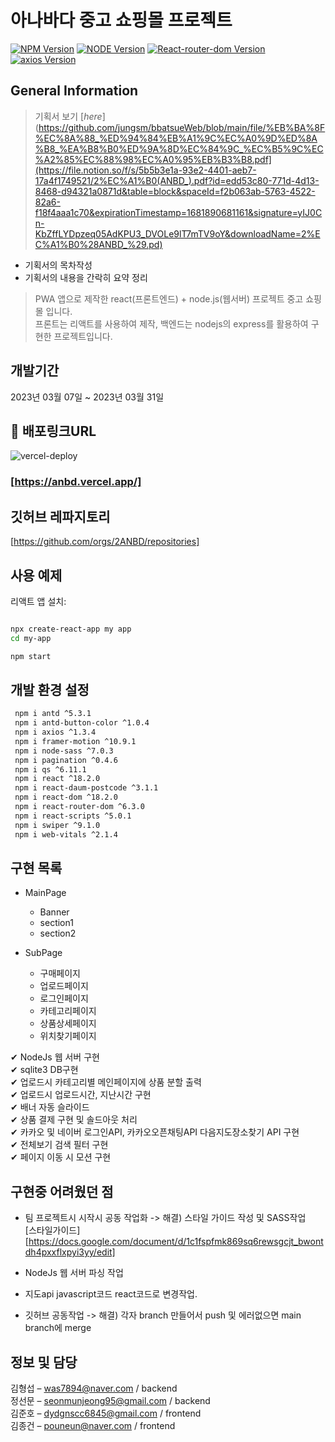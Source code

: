 # 아나바다 중고 쇼핑몰 프로젝트

[![NPM Version][npm-image]][npm-url]
[![NODE Version][node-image]][node-url]
[![React-router-dom Version][react-router-dom-image]][node-url]
[![axios Version][axios-image]][node-url]

## General Information
> 기획서 보기 [_here_](https://github.com/jungsm/bbatsueWeb/blob/main/file/%EB%BA%8F%EC%8A%88_%ED%94%84%EB%A1%9C%EC%A0%9D%ED%8A%B8_%EA%B8%B0%ED%9A%8D%EC%84%9C_%EC%B5%9C%EC%A2%85%EC%88%98%EC%A0%95%EB%B3%B8.pdf](https://file.notion.so/f/s/5b5b3e1a-93e2-4401-aeb7-17a4f1749521/2%EC%A1%B0(ANBD_).pdf?id=edd53c80-771d-4d13-8468-d94321a0871d&table=block&spaceId=f2b063ab-5763-4522-82a6-f18f4aaa1c70&expirationTimestamp=1681890681161&signature=yIJ0Cn-KbZffLYDpzeq05AdKPU3_DVOLe9lT7mTV9oY&downloadName=2%EC%A1%B0%28ANBD_%29.pd)
- 기획서의 목차작성
- 기획서의 내용을 간락히 요약 정리
> PWA 앱으로 제작한 react(프론트엔드) + node.js(웹서버) 프로젝트 중고 쇼핑몰 입니다.<br>
> 프론트는 리액트를 사용하여 제작, 백엔드는 nodejs의 express를 활용하여 구현한 프로젝트입니다.

## 개발기간

2023년 03월 07일 ~ 2023년 03월 31일

## 🔗 배포링크URL
![vercel-deploy](https://user-images.githubusercontent.com/120350411/229424617-447c8cdd-52d3-4ff4-aa62-1086896f7d18.png)<br>
### [https://anbd.vercel.app/]<br>


## 깃허브 레파지토리

[https://github.com/orgs/2ANBD/repositories]

<!-- [![Build Status][travis-image]][travis-url]
[![Downloads Stats][npm-downloads]][npm-url] -->

<!-- 한 두 문단으로 프로젝트 소개 글을 작성합니다.

![](https://user-images.githubusercontent.com/120350411/228405190-8f0985dd-098a-42e8-878b-0a9509710038.png) -->

## 사용 예제

리액트 앱 설치:

<!-- sh, js  -->

```sh

npx create-react-app my app
cd my-app

npm start

```

<!-- 스크린 샷과 <a href="http://naver.com" target="black">코드 예제를 통해 사용 방법을 자세히 설명합니다.

_더 많은 예제와 사용법은 [표시되는글자][http://naver.com]를 참고하세요._ -->

## 개발 환경 설정

```sh
 npm i antd ^5.3.1
 npm i antd-button-color ^1.0.4
 npm i axios ^1.3.4
 npm i framer-motion ^10.9.1
 npm i node-sass ^7.0.3
 npm i pagination ^0.4.6
 npm i qs ^6.11.1
 npm i react ^18.2.0
 npm i react-daum-postcode ^3.1.1
 npm i react-dom ^18.2.0
 npm i react-router-dom ^6.3.0
 npm i react-scripts ^5.0.1
 npm i swiper ^9.1.0
 npm i web-vitals ^2.1.4

```

## 구현 목록

- MainPage

  - Banner
  - section1
  - section2

- SubPage

  - 구매페이지
  - 업로드페이지
  - 로그인페이지
  - 카테고리페이지
  - 상품상세페이지
  - 위치찾기페이지

✔ NodeJs 웹 서버 구현<br>
✔ sqlite3 DB구현<br>
✔ 업로드시 카테고리별 메인페이지에 상품 분할 출력 <br>
✔ 업로드시 업로드시간, 지난시간 구현 <br>
✔ 배너 자동 슬라이드<br>
✔ 상품 결제 구현 및 솔드아웃 처리<br>
✔ 카카오 및 네이버 로그인API, 카카오오픈채팅API 다음지도장소찾기 API 구현<br>
✔ 전체보기 검색 필터 구현<br>
✔ 페이지 이동 시 모션 구현<br>

## 구현중 어려웠던 점

- 팀 프로젝트시 시작시 공동 작업화 ->
  해결) 스타일 가이드 작성 및 SASS작업<br>
  [스타일가이드]<br>[https://docs.google.com/document/d/1c1fspfmk869sq6rewsgcjt_bwontdh4pxxflxpyi3yy/edit]

- NodeJs 웹 서버 파싱 작업

- 지도api javascript코드 react코드로 변경작업.

- 깃허브 공동작업 -> 해결) 각자 branch 만들어서 push 및 에러없으면 main branch에 merge
## 정보 및 담당

김형섭 – was7894@naver.com / backend<br>
정선문 – seonmunjeong95@gmail.com / backend<br>
김준호 – dydgnscc6845@gmail.com / frontend<br>
김종건 – pouneun@naver.com / frontend<br>

<!-- XYZ 라이센스를 준수하며 `LICENSE`에서 자세한 정보를 확인할 수 있습니다.

[https://github.com/yourname/github-link](https://github.com/dbader/) -->

<!-- ## 기여 방법

1. (<https://github.com/yourname/yourproject/fork>)을 포크합니다.
2. (`git checkout -b feature/fooBar`) 명령어로 새 브랜치를 만드세요.
3. (`git commit -am 'Add some fooBar'`) 명령어로 커밋하세요.
4. (`git push origin feature/fooBar`) 명령어로 브랜치에 푸시하세요.
5. 풀리퀘스트를 보내주세요. -->

<!-- Markdown link & img dfn's -->

[npm-image]: https://img.shields.io/badge/npm-v8.19.3-important
[node-image]: https://img.shields.io/badge/node-v16.19.0-blue
[react-router-dom-image]: https://img.shields.io/badge/React--router--dom-5.3.3-yellowgreen
[axios-image]: https://img.shields.io/badge/axios-1.3.4-ff69b4
[npm-url]: https://www.npmjs.com/package/npm/v/8.19.3
[node-url]: https://nodejs.dev/en/download/
[npm-downloads]: https://img.shields.io/npm/dm/datadog-metrics.svg?style=flat-square
[travis-image]: https://img.shields.io/travis/dbader/node-datadog-metrics/master.svg?style=flat-square
[travis-url]: https://travis-ci.org/dbader/node-datadog-metrics
[wiki]: https://github.com/yourname/yourproject/wiki
